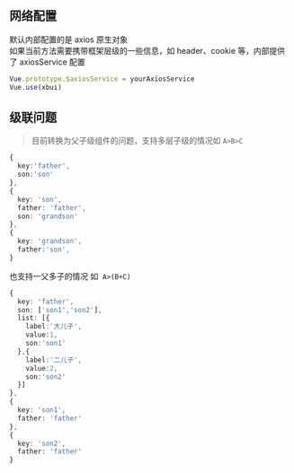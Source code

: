 ## 网络配置

默认内部配置的是 axios 原生对象<br />如果当前方法需要携带框架层级的一些信息，如 header、cookie 等，内部提供了 axiosService 配置

```typescript
Vue.prototype.$axiosService = yourAxiosService
Vue.use(xbui)
```

## 级联问题

> 目前转换为父子级组件的问题，支持多层子级的情况如 `A>B>C`

```typescript
{
  key:'father',
  son:'son'
},
{
  key: 'son',
  father: 'father',
  son: 'grandson'
},
{
  key: 'grandson',
  father:'son',
}
```

也支持一父多子的情况 如  `A>(B+C)`

```typescript
{
  key: 'father',
  son: ['son1','son2'],
  list: [{
  	label:'大儿子',
    value:1,
    son:'son1'
  },{
  	label:'二儿子',
    value:2,
    son:'son2'
  }]
},
{
  key: 'son1',
  father: 'father'
},
{
  key: 'son2',
  father: 'father'
}
```
